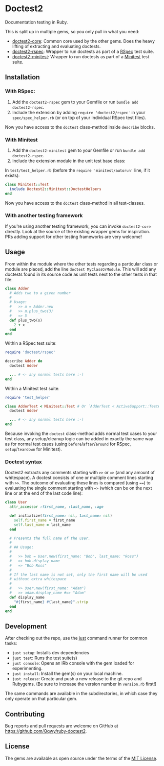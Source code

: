 # Doctest2

Documentation testing in Ruby.

This is split up in multiple gems, so you only pull in what you need:
- [doctest2-core](): Common core used by the other gems. Does the heavy lifting of extracting and evaluating doctests.
- [doctest2-rspec](): Wrapper to run doctests as part of a [RSpec]() test suite.
- [doctest2-minitest](): Wrapper to run doctests as part of a [Minitest]() test suite.

## Installation

### With RSpec:
1. Add the `doctest2-rspec` gem to your Gemfile or run `bundle add doctest2-rspec`.
2. Include the extension by adding `require 'doctest2/rspec'` in your `spec/spec_helper.rb` (or on top of your individual RSpec test files).

Now you have access to the `doctest` class-method inside `describe` blocks.


### With Minitest
1. Add the `doctest2-minitest` gem to your Gemfile or run `bundle add doctest2-rspec`.
2. Include the extension module in the unit test base class:

In `test/test_helper.rb` (before the `require 'minitest/autorun'` line, if it exists):

```ruby
class Minitest::Test
  include Doctest2::Minitest::DoctestHelpers
end
```

Now you have access to the `doctest` class-method in all test-classes.

### With another testing framework
If you're using another testing framework, you can invoke `doctest2-core` directly. Look at the source of the existing wrapper gems for inspiration. PRs adding support for other testing frameworks are very welcome!

## Usage

From within the module where the other tests regarding a particular class or module are placed, add the line `doctest MyClassOrModule`. This will add any doctests found in its source code as unit tests next to the other tests in that file:

```ruby
class Adder
  # Adds two to a given number
  #
  # Usage:
  #   >> m = Adder.new
  #   >> m.plus_two(3)
  #   => 5
  def plus_two(x)
    2 + x
  end
end
```

Within a RSpec test suite:
```ruby
require 'doctest/rspec'

describe Adder do
  doctest Adder

  ... # <- any normal tests here :-)
end
```

Within a Minitest test suite:
```ruby
require 'test_helper'

class AdderTest < Minitest::Test # Or `AdderTest < ActiveSupport::TestCase` in a Rails project
  doctest Adder

  ... # <- any normal tests here :-)
end
```

Because invoking the `doctest` class-method adds normal test cases to your test class,
any setup/cleanup logic can be added in exactly the same way as for normal test cases (using `before`/`after`/`around` for RSpec, `setup`/`teardown` for Minitest).

### Doctest syntax

Doctest2 extracts any comments starting with `>>` or `=>` (and any amount of whitespace).
A doctest consists of one or multiple comment lines starting with `>>`.
The outcome of evaluating these lines is compared (using `==`) to evaluating the single comment starting with `=>` (which can be on the next line or at the end of the last code line):

```ruby
class User
  attr_accessor :first_name, :last_name, :age

  def initialize(first_name: nil, last_name: nil)
    self.first_name = first_name
    self.last_name = last_name
  end

  # Presents the full name of the user.
  #
  # ## Usage:
  #
  #   >> bob = User.new(first_name: "Bob", last_name: "Ross")
  #   >> bob.display_name
  #   => "Bob Ross"
  #
  # If the last name is not set, only the first name will be used
  # without extra whitespace
  #
  #   >> User.new(first_name: "Adam")
  #   >> adam.display_name #=> "Adam"
  def display_name
    "#{first_name} #{last_name}".strip
  end
end
```

## Development

After checking out the repo, use the [just](https://github.com/casey/just) command runner for common tasks:

- `just setup`: Installs dev dependencies
- `just test`: Runs the test suite(s)
- `just console`: Opens an IRb console with the gem loaded for experimenting.
- `just install`: Install the gem(s) on your local machine.
- `just release`: Create and push a new release to the git repo and Rubygems. (Be sure to increase the version number in `version.rb` first!)

The same commands are available in the subdirectories, in which case they only operate on that particular gem.

## Contributing

Bug reports and pull requests are welcome on GitHub at https://github.com/Qqwy/ruby-doctest2.

## License

The gems are available as open source under the terms of the [MIT License](https://opensource.org/licenses/MIT).
